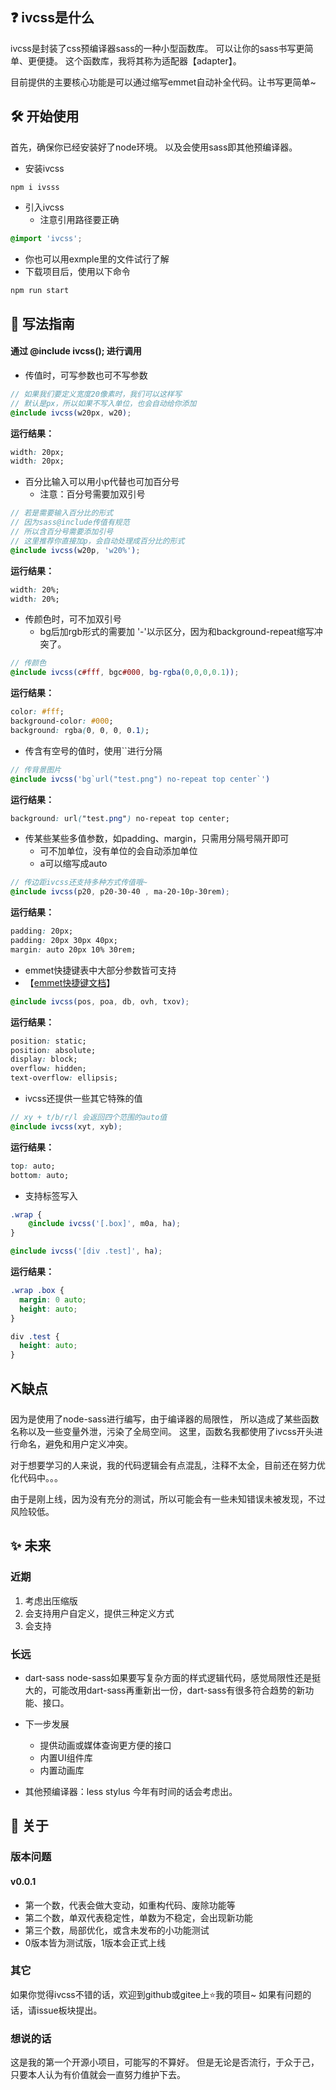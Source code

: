 ## ❓ ivcss是什么
ivcss是封装了css预编译器sass的一种小型函数库。
可以让你的sass书写更简单、更便捷。
这个函数库，我将其称为适配器【adapter】。

目前提供的主要核心功能是可以通过缩写emmet自动补全代码。让书写更简单~

## 🛠 开始使用
首先，确保你已经安装好了node环境。
以及会使用sass即其他预编译器。

- 安装ivcss

```shell
npm i ivsss
```

- 引入ivcss
	- 注意引用路径要正确

```scss
@import 'ivcss';
```

- 你也可以用exmple里的文件试行了解
- 下载项目后，使用以下命令

```scss
npm run start
```


## 🎨 写法指南
#### 通过 @include ivcss(); 进行调用
- 传值时，可写参数也可不写参数

```scss
// 如果我们要定义宽度20像素时，我们可以这样写
// 默认是px，所以如果不写入单位，也会自动给你添加
@include ivcss(w20px, w20);
```

**运行结果：** 

```css
width: 20px;
width: 20px;
```

- 百分比输入可以用小p代替也可加百分号
	- 注意：百分号需要加双引号

```scss	
// 若是需要输入百分比的形式
// 因为sass@include传值有规范
// 所以含百分号需要添加引号
// 这里推荐你直接加p，会自动处理成百分比的形式
@include ivcss(w20p, 'w20%');	
```

**运行结果：** 

```css
width: 20%;
width: 20%;
```


- 传颜色时，可不加双引号
	- bg后加rgb形式的需要加 '-'以示区分，因为和background-repeat缩写冲突了。

```scss
// 传颜色
@include ivcss(c#fff, bgc#000, bg-rgba(0,0,0,0.1));
```

**运行结果：**  	
	
```css
color: #fff;
background-color: #000;
background: rgba(0, 0, 0, 0.1);
```

- 传含有空号的值时，使用``进行分隔

```scss	
// 传背景图片
@include ivcss('bg`url("test.png") no-repeat top center`')
```

**运行结果：**  	
	
```css
background: url("test.png") no-repeat top center;
```

- 传某些某些多值参数，如padding、margin，只需用分隔号隔开即可
	- 可不加单位，没有单位的会自动添加单位
	- a可以缩写成auto

```scss
// 传边距ivcss还支持多种方式传值哦~
@include ivcss(p20, p20-30-40 , ma-20-10p-30rem);
```

**运行结果：**

```css
padding: 20px;
padding: 20px 30px 40px;
margin: auto 20px 10% 30rem;
```

- emmet快捷键表中大部分参数皆可支持
 - 【[emmet快捷键文档](https://docs.emmet.io/cheat-sheet/)】

```scss
@include ivcss(pos, poa, db, ovh, txov);	
```

**运行结果：**

```css
position: static;
position: absolute;
display: block;
overflow: hidden;
text-overflow: ellipsis;
```

- ivcss还提供一些其它特殊的值

```scss
// xy + t/b/r/l 会返回四个范围的auto值
@include ivcss(xyt, xyb);
```

**运行结果：**

```css
top: auto;
bottom: auto;
```

- 支持标签写入

```scss
.wrap {
	@include ivcss('[.box]', m0a, ha);
}

@include ivcss('[div .test]', ha);
```
 
 **运行结果：**

```css
.wrap .box {
  margin: 0 auto;
  height: auto;
}

div .test {
  height: auto;
}

```

## ⛏缺点
因为是使用了node-sass进行编写，由于编译器的局限性，
所以造成了某些函数名称以及一些变量外泄，污染了全局空间。
这里，函数名我都使用了ivcss开头进行命名，避免和用户定义冲突。

对于想要学习的人来说，我的代码逻辑会有点混乱，注释不太全，目前还在努力优化代码中。。。

由于是刚上线，因为没有充分的测试，所以可能会有一些未知错误未被发现，不过风险较低。

## ✨ 未来
### 近期
1. 考虑出压缩版
2. 会支持用户自定义，提供三种定义方式
3. 会支持

### 长远
- dart-sass
node-sass如果要写复杂方面的样式逻辑代码，感觉局限性还是挺大的，可能改用dart-sass再重新出一份，dart-sass有很多符合趋势的新功能、接口。

- 下一步发展
	- 提供动画或媒体查询更方便的接口
	- 内置UI组件库
	- 内置动画库

- 其他预编译器：less stylus
今年有时间的话会考虑出。

## 💬 关于
### 版本问题
#### v0.0.1
- 第一个数，代表会做大变动，如重构代码、废除功能等
- 第二个数，单双代表稳定性，单数为不稳定，会出现新功能
- 第三个数，局部优化，或含未发布的小功能测试
- 0版本皆为测试版，1版本会正式上线

### 其它
如果你觉得ivcss不错的话，欢迎到github或gitee上⭐我的项目~
如果有问题的话，请issue板块提出。

### 想说的话
这是我的第一个开源小项目，可能写的不算好。
但是无论是否流行，于众于己，只要本人认为有价值就会一直努力维护下去。

